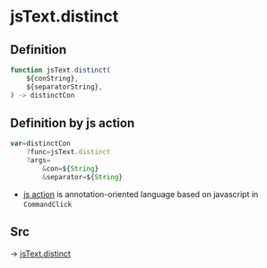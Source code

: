 # jsText.distinct

## Definition

```js.js
function jsText.distinct(
	${conString},
	${separatorString},
) -> distinctCon
```


## Definition by js action

```js.js
var=distinctCon
	?func=jsText.distinct
	?args=
		&con=${String}
		&separator=${String}
```

- [js action](#) is annotation-oriented language based on javascript in `CommandClick`



## Src

-> [jsText.distinct](https://github.com/puutaro/CommandClick/blob/master/app/src/main/java/com/puutaro/commandclick/fragment_lib/terminal_fragment/js_interface/text/JsText.kt#L72)


